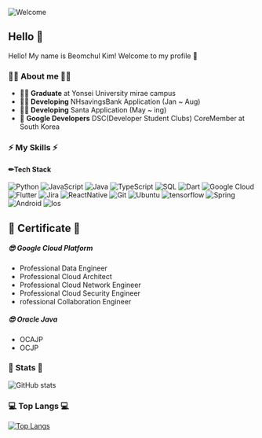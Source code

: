 ![Welcome](https://capsule-render.vercel.app/api?type=waving&height=200&text=Welcome!&fontAlign=80&fontAlignY=40&color=gradient)
## Hello 👋

Hello!  My name is Beomchul Kim!  Welcome to my profile 👋 

### 👨‍💻 About me 👨‍💻

- **👨‍🎓** **Graduate** at Yonsei University mirae campus 
- **👨‍💻** **Developing** NHsavingsBank Application (Jan ~ Aug) 
- **👨‍💻** **Developing** Santa Application (May ~ ing) 
- **🌱** **Google Developers**  DSC(Developer Student Clubs) CoreMember at South Korea


### **⚡ My Skills ⚡**

#### **✏Tech Stack**

![Python](https://img.shields.io/badge/-Python-000?&logo=python) ![JavaScript](https://img.shields.io/badge/-JavaScript-000?&logo=JavaScript&logoColor=ddc508) ![Java](https://img.shields.io/badge/-Java-000?&logo=Java&logoColor=orange) ![TypeScript](https://img.shields.io/badge/-TypeScript-000?&logo=TypeScript&logoColor=007ACC) ![SQL](https://img.shields.io/badge/-SQL-000?&logo=MySQL&logoColor=white) ![Dart](https://img.shields.io/badge/-Dart-000?&logo=dart&logoColor=2196F3) ![Google Cloud](https://img.shields.io/badge/-Google%20Cloud-000?style=round&logo=google) ![Flutter](https://img.shields.io/badge/-Flutter-000?&logo=Flutter&logoColor=2196F3) ![Jira](https://img.shields.io/badge/-Jira-000?&logo=Jira-Software&logoColor=0052CC)
![ReactNative](https://img.shields.io/badge/-ReactNative-000?&logo=React) ![Git](https://img.shields.io/badge/-Git-000?style=round&logo=git) ![Ubuntu](https://img.shields.io/badge/Ubuntu-000?&logo=ubuntu&logoColor=white) ![tensorflow](https://img.shields.io/badge/tensorflow-000?&logo=tensorflow) ![Spring](https://img.shields.io/badge/Spring-000?&logo=Spring) ![Android](https://img.shields.io/badge/AndroidStudio-000?&logo=android) ![Ios](https://img.shields.io/badge/OcjectC-000?&logo=ios)


## 📖 Certificate 📖 
#####  😎 Google Cloud Platform
- Professional Data Engineer
- Professional Cloud Architect
- Professional Cloud Network Engineer
- Professional Cloud Security Engineer
- rofessional Collaboration Engineer
#####  😎 Oracle Java
- OCAJP
- OCJP

###  🚀 **Stats**  🚀

![GitHub stats](https://github-readme-stats.vercel.app/api/?username=Kimbeomchul&show_icons=true&title_color=cyan&icon_color=79ff97&text_color=9f9f9f&bg_color=151515)

###  💻  **Top Langs** 💻 

[![Top Langs](https://github-readme-stats.vercel.app/api/top-langs/?username=kimbeomchul&layout=compact&bg_color=DEG)](https://github.com/kimbeomchul)

<!--
Used 

https://github.com/alexandresanlim/Badges4-README.md-Profile


-->

